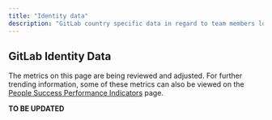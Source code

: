 ```yaml
---
title: "Identity data"
description: "GitLab country specific data in regard to team members location, gender, ethnicity, race, age etc. View data here!"
---
```


## GitLab Identity Data

The metrics on this page are being reviewed and adjusted. For further trending information, some of these metrics can also be viewed on the [People Success Performance Indicators](/handbook/people-group/people-success-performance-indicators/) page.

**TO BE UPDATED**
